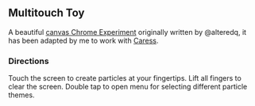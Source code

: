 ## Multitouch Toy
A beautiful [canvas Chrome Experiment](http://alteredqualia.com/touchtoy/) originally written by @alteredq, it has been adapted by me to work with [Caress](erickryski.com/caress-client).

### Directions
Touch the screen to create particles at your fingertips. Lift all fingers to clear the screen. Double tap to open menu for selecting different particle themes.

